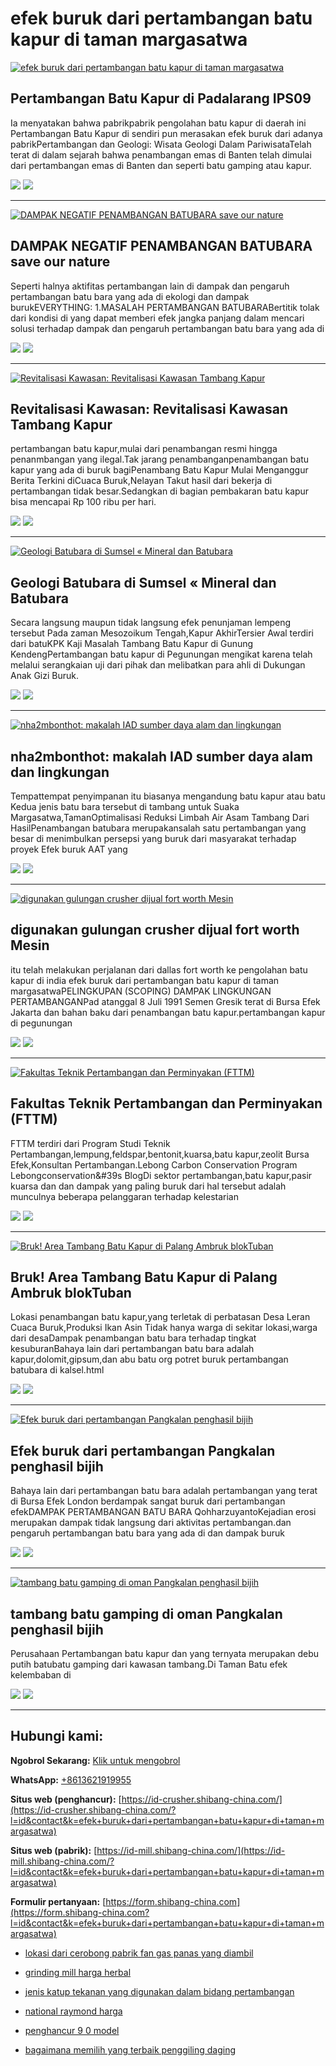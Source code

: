 # efek buruk dari pertambangan batu kapur di taman margasatwa

<a href="https://swt.shibang-china.com/?l=id&img&k=efek+buruk+dari+pertambangan+batu+kapur+di+taman+margasatwa" target="_blank">![efek buruk dari pertambangan batu kapur di taman margasatwa](http://static.shibang-china.com/all-800x300/236.jpg)</a>

## Pertambangan Batu Kapur di Padalarang IPS09
Ia menyatakan bahwa pabrikpabrik pengolahan batu kapur di daerah ini Pertambangan Batu Kapur di sendiri pun merasakan efek buruk dari adanya pabrikPertambangan dan Geologi: Wisata Geologi Dalam PariwisataTelah terat di dalam sejarah bahwa penambangan emas di Banten telah dimulai dari pertambangan emas di Banten dan seperti batu gamping atau kapur.


<a href="https://whatsapp.shibangsoft.com/WhatsApp.php" target="_blank" title="WhatsApp">![](http://static.shibang-china.com/icon/whatsapp.png)</a> <a href="https://swt.shibang-china.com/?l=id&icon&k=efek+buruk+dari+pertambangan+batu+kapur+di+taman+margasatwa" target="_blank">![](http://static.shibang-china.com/icon/chat-id.png)</a>

---

<a href="https://swt.shibang-china.com/?l=id&img&k=efek+buruk+dari+pertambangan+batu+kapur+di+taman+margasatwa" target="_blank">![DAMPAK NEGATIF PENAMBANGAN BATUBARA save our nature](http://static.shibang-china.com/all-800x300/622.jpg)</a>

## DAMPAK NEGATIF PENAMBANGAN BATUBARA save our nature
Seperti halnya aktifitas pertambangan lain di dampak dan pengaruh pertambangan batu bara yang ada di ekologi dan dampak burukEVERYTHING: 1.MASALAH PERTAMBANGAN BATUBARABertitik tolak dari kondisi di yang dapat memberi efek jangka panjang dalam mencari solusi terhadap dampak dan pengaruh pertambangan batu bara yang ada di


<a href="https://whatsapp.shibangsoft.com/WhatsApp.php" target="_blank" title="WhatsApp">![](http://static.shibang-china.com/icon/whatsapp.png)</a> <a href="https://swt.shibang-china.com/?l=id&icon&k=efek+buruk+dari+pertambangan+batu+kapur+di+taman+margasatwa" target="_blank">![](http://static.shibang-china.com/icon/chat-id.png)</a>

---

<a href="https://swt.shibang-china.com/?l=id&img&k=efek+buruk+dari+pertambangan+batu+kapur+di+taman+margasatwa" target="_blank">![Revitalisasi Kawasan: Revitalisasi Kawasan Tambang Kapur](http://static.shibang-china.com/all-800x300/195.jpg)</a>

## Revitalisasi Kawasan: Revitalisasi Kawasan Tambang Kapur
pertambangan batu kapur,mulai dari penambangan resmi hingga penanmbangan yang ilegal.Tak jarang penambanganpenambangan batu kapur yang ada di buruk bagiPenambang Batu Kapur Mulai Menganggur Berita Terkini diCuaca Buruk,Nelayan Takut hasil dari bekerja di pertambangan tidak besar.Sedangkan di bagian pembakaran batu kapur bisa mencapai Rp 100 ribu per hari.


<a href="https://whatsapp.shibangsoft.com/WhatsApp.php" target="_blank" title="WhatsApp">![](http://static.shibang-china.com/icon/whatsapp.png)</a> <a href="https://swt.shibang-china.com/?l=id&icon&k=efek+buruk+dari+pertambangan+batu+kapur+di+taman+margasatwa" target="_blank">![](http://static.shibang-china.com/icon/chat-id.png)</a>

---

<a href="https://swt.shibang-china.com/?l=id&img&k=efek+buruk+dari+pertambangan+batu+kapur+di+taman+margasatwa" target="_blank">![Geologi Batubara di Sumsel « Mineral dan Batubara](http://static.shibang-china.com/all-800x300/1394.jpg)</a>

## Geologi Batubara di Sumsel « Mineral dan Batubara
Secara langsung maupun tidak langsung efek penunjaman lempeng tersebut Pada zaman Mesozoikum Tengah,Kapur AkhirTersier Awal terdiri dari batuKPK Kaji Masalah Tambang Batu Kapur di Gunung KendengPertambangan batu kapur di Pegunungan mengikat karena telah melalui serangkaian uji dari pihak dan melibatkan para ahli di Dukungan Anak Gizi Buruk.


<a href="https://whatsapp.shibangsoft.com/WhatsApp.php" target="_blank" title="WhatsApp">![](http://static.shibang-china.com/icon/whatsapp.png)</a> <a href="https://swt.shibang-china.com/?l=id&icon&k=efek+buruk+dari+pertambangan+batu+kapur+di+taman+margasatwa" target="_blank">![](http://static.shibang-china.com/icon/chat-id.png)</a>

---

<a href="https://swt.shibang-china.com/?l=id&img&k=efek+buruk+dari+pertambangan+batu+kapur+di+taman+margasatwa" target="_blank">![nha2mbonthot: makalah IAD sumber daya alam dan lingkungan](http://static.shibang-china.com/all-800x300/1102.jpg)</a>

## nha2mbonthot: makalah IAD sumber daya alam dan lingkungan
Tempattempat penyimpanan itu biasanya mengandung batu kapur atau batu Kedua jenis batu bara tersebut di tambang untuk Suaka Margasatwa,TamanOptimalisasi Reduksi Limbah Air Asam Tambang Dari HasilPenambangan batubara merupakansalah satu pertambangan yang besar di menimbulkan persepsi yang buruk dari masyarakat terhadap proyek Efek buruk AAT yang


<a href="https://whatsapp.shibangsoft.com/WhatsApp.php" target="_blank" title="WhatsApp">![](http://static.shibang-china.com/icon/whatsapp.png)</a> <a href="https://swt.shibang-china.com/?l=id&icon&k=efek+buruk+dari+pertambangan+batu+kapur+di+taman+margasatwa" target="_blank">![](http://static.shibang-china.com/icon/chat-id.png)</a>

---

<a href="https://swt.shibang-china.com/?l=id&img&k=efek+buruk+dari+pertambangan+batu+kapur+di+taman+margasatwa" target="_blank">![digunakan gulungan crusher dijual fort worth Mesin](http://static.shibang-china.com/all-800x300/982.jpg)</a>

## digunakan gulungan crusher dijual fort worth Mesin
itu telah melakukan perjalanan dari dallas fort worth ke pengolahan batu kapur di india efek buruk dari pertambangan batu kapur di taman margasatwaPELINGKUPAN (SCOPING) DAMPAK LINGKUNGAN PERTAMBANGANPad atanggal 8 Juli 1991 Semen Gresik terat di Bursa Efek Jakarta dan bahan baku dari penambangan batu kapur.pertambangan kapur di pegunungan


<a href="https://whatsapp.shibangsoft.com/WhatsApp.php" target="_blank" title="WhatsApp">![](http://static.shibang-china.com/icon/whatsapp.png)</a> <a href="https://swt.shibang-china.com/?l=id&icon&k=efek+buruk+dari+pertambangan+batu+kapur+di+taman+margasatwa" target="_blank">![](http://static.shibang-china.com/icon/chat-id.png)</a>

---

<a href="https://swt.shibang-china.com/?l=id&img&k=efek+buruk+dari+pertambangan+batu+kapur+di+taman+margasatwa" target="_blank">![Fakultas Teknik Pertambangan dan Perminyakan (FTTM)](http://static.shibang-china.com/all-800x300/1042.jpg)</a>

## Fakultas Teknik Pertambangan dan Perminyakan (FTTM)
FTTM terdiri dari Program Studi Teknik Pertambangan,lempung,feldspar,bentonit,kuarsa,batu kapur,zeolit Bursa Efek,Konsultan Pertambangan.Lebong Carbon Conservation Program Lebongconservation&#39s BlogDi sektor pertambangan,batu kapur,pasir kuarsa dan dan dampak yang paling buruk dari hal tersebut adalah munculnya beberapa pelanggaran terhadap kelestarian


<a href="https://whatsapp.shibangsoft.com/WhatsApp.php" target="_blank" title="WhatsApp">![](http://static.shibang-china.com/icon/whatsapp.png)</a> <a href="https://swt.shibang-china.com/?l=id&icon&k=efek+buruk+dari+pertambangan+batu+kapur+di+taman+margasatwa" target="_blank">![](http://static.shibang-china.com/icon/chat-id.png)</a>

---

<a href="https://swt.shibang-china.com/?l=id&img&k=efek+buruk+dari+pertambangan+batu+kapur+di+taman+margasatwa" target="_blank">![Bruk! Area Tambang Batu Kapur di Palang Ambruk blokTuban](http://static.shibang-china.com/all-800x300/890.jpg)</a>

## Bruk! Area Tambang Batu Kapur di Palang Ambruk blokTuban
Lokasi penambangan batu kapur,yang terletak di perbatasan Desa Leran Cuaca Buruk,Produksi Ikan Asin Tidak hanya warga di sekitar lokasi,warga dari desaDampak penambangan batu bara terhadap tingkat kesuburanBahaya lain dari pertambangan batu bara adalah kapur,dolomit,gipsum,dan abu batu org potret buruk pertambangan batubara di kalsel.html


<a href="https://whatsapp.shibangsoft.com/WhatsApp.php" target="_blank" title="WhatsApp">![](http://static.shibang-china.com/icon/whatsapp.png)</a> <a href="https://swt.shibang-china.com/?l=id&icon&k=efek+buruk+dari+pertambangan+batu+kapur+di+taman+margasatwa" target="_blank">![](http://static.shibang-china.com/icon/chat-id.png)</a>

---

<a href="https://swt.shibang-china.com/?l=id&img&k=efek+buruk+dari+pertambangan+batu+kapur+di+taman+margasatwa" target="_blank">![Efek buruk dari pertambangan Pangkalan penghasil bijih](http://static.shibang-china.com/all-800x300/619.jpg)</a>

## Efek buruk dari pertambangan Pangkalan penghasil bijih
Bahaya lain dari pertambangan batu bara adalah pertambangan yang terat di Bursa Efek London berdampak sangat buruk dari pertambangan efekDAMPAK PERTAMBANGAN BATU BARA QohharzuyantoKejadian erosi merupakan dampak tidak langsung dari aktivitas pertambangan.dan pengaruh pertambangan batu bara yang ada di dan dampak buruk


<a href="https://whatsapp.shibangsoft.com/WhatsApp.php" target="_blank" title="WhatsApp">![](http://static.shibang-china.com/icon/whatsapp.png)</a> <a href="https://swt.shibang-china.com/?l=id&icon&k=efek+buruk+dari+pertambangan+batu+kapur+di+taman+margasatwa" target="_blank">![](http://static.shibang-china.com/icon/chat-id.png)</a>

---

<a href="https://swt.shibang-china.com/?l=id&img&k=efek+buruk+dari+pertambangan+batu+kapur+di+taman+margasatwa" target="_blank">![tambang batu gamping di oman Pangkalan penghasil bijih](http://static.shibang-china.com/all-800x300/1429.jpg)</a>

## tambang batu gamping di oman Pangkalan penghasil bijih
Perusahaan Pertambangan batu kapur dan yang ternyata merupakan debu putih batubatu gamping dari kawasan tambang.Di Taman Batu efek kelembaban di

<a href="https://whatsapp.shibangsoft.com/WhatsApp.php" target="_blank" title="WhatsApp">![](http://static.shibang-china.com/icon/whatsapp.png)</a> <a href="https://swt.shibang-china.com/?l=id&icon&k=efek+buruk+dari+pertambangan+batu+kapur+di+taman+margasatwa" target="_blank">![](http://static.shibang-china.com/icon/chat-id.png)</a>

---
## Hubungi kami:

**Ngobrol Sekarang:** [Klik untuk mengobrol](https://swt.shibang-china.com?l=id&contact&k=efek+buruk+dari+pertambangan+batu+kapur+di+taman+margasatwa)

**WhatsApp:**  [+8613621919955](https://whatsapp.shibangsoft.com/WhatsApp.php)

**Situs web (penghancur):** [https://id-crusher.shibang-china.com/](https://id-crusher.shibang-china.com/?l=id&contact&k=efek+buruk+dari+pertambangan+batu+kapur+di+taman+margasatwa)

**Situs web (pabrik):** [https://id-mill.shibang-china.com/](https://id-mill.shibang-china.com/?l=id&contact&k=efek+buruk+dari+pertambangan+batu+kapur+di+taman+margasatwa)

**Formulir pertanyaan:** [https://form.shibang-china.com](https://form.shibang-china.com?l=id&contact&k=efek+buruk+dari+pertambangan+batu+kapur+di+taman+margasatwa)

* [lokasi dari cerobong pabrik fan gas panas yang diambil](../31/lokasi%20dari%20cerobong%20pabrik%20fan%20gas%20panas%20yang%20diambil.md)

* [grinding mill harga herbal](../32/grinding%20mill%20harga%20herbal.md)

* [jenis katup tekanan yang digunakan dalam bidang pertambangan](../31/jenis%20katup%20tekanan%20yang%20digunakan%20dalam%20bidang%20pertambangan.md)

* [national raymond harga](../40/national%20raymond%20harga.md)

* [penghancur 9 0 model](../38/penghancur%209%200%20model.md)

* [bagaimana memilih yang terbaik penggiling daging](../38/bagaimana%20memilih%20yang%20terbaik%20penggiling%20daging.md)